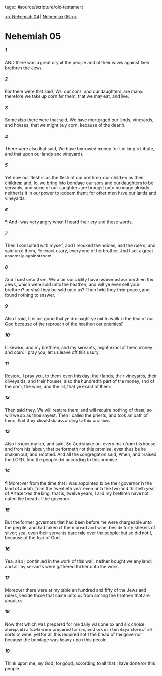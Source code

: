 tags:: #source/scripture/old-testament

[<< Nehemiah 04](old-testament/16_Nehemiah/Nehemiah_04.md) | [Nehemiah 06 >>](old-testament/16_Nehemiah/Nehemiah_06.md)

# Nehemiah 05

##### 1

AND there was a great cry of the people and of their wives against their brethren the Jews.

##### 2

For there were that said, We, our sons, and our daughters, are many: therefore we take up corn for them, that we may eat, and live.

##### 3

Some also there were that said, We have mortgaged our lands, vineyards, and houses, that we might buy corn, because of the dearth.

##### 4

There were also that said, We have borrowed money for the king's tribute, and that upon our lands and vineyards.

##### 5

Yet now our flesh is as the flesh of our brethren, our children as their children: and, lo, we bring into bondage our sons and our daughters to be servants, and some of our daughters are brought unto bondage already: neither is it in our power to redeem them; for other men have our lands and vineyards.

##### 6

¶ And I was very angry when I heard their cry and these words.

##### 7

Then I consulted with myself, and I rebuked the nobles, and the rulers, and said unto them, Ye exact usury, every one of his brother. And I set a great assembly against them.

##### 8

And I said unto them, We after our ability have redeemed our brethren the Jews, which were sold unto the heathen; and will ye even sell your brethren? or shall they be sold unto us? Then held they their peace, and found nothing to answer.

##### 9

Also I said, It is not good that ye do: ought ye not to walk in the fear of our God because of the reproach of the heathen our enemies?

##### 10

I likewise, and my brethren, and my servants, might exact of them money and corn: I pray you, let us leave off this usury.

##### 11

Restore, I pray you, to them, even this day, their lands, their vineyards, their oliveyards, and their houses, also the hundredth part of the money, and of the corn, the wine, and the oil, that ye exact of them.

##### 12

Then said they, We will restore them, and will require nothing of them; so will we do as thou sayest. Then I called the priests, and took an oath of them, that they should do according to this promise.

##### 13

Also I shook my lap, and said, So God shake out every man from his house, and from his labour, that performeth not this promise, even thus be he shaken out, and emptied. And all the congregation said, Amen, and praised the LORD. And the people did according to this promise.

##### 14

¶ Moreover from the time that I was appointed to be their governor in the land of Judah, from the twentieth year even unto the two and thirtieth year of Artaxerxes the king, that is, twelve years, I and my brethren have not eaten the bread of the governor.

##### 15

But the former governors that had been before me were chargeable unto the people, and had taken of them bread and wine, beside forty shekels of silver; yea, even their servants bare rule over the people: but so did not I, because of the fear of God.

##### 16

Yea, also I continued in the work of this wall, neither bought we any land: and all my servants were gathered thither unto the work.

##### 17

Moreover there were at my table an hundred and fifty of the Jews and rulers, beside those that came unto us from among the heathen that are about us.

##### 18

Now that which was prepared for me daily was one ox and six choice sheep; also fowls were prepared for me, and once in ten days store of all sorts of wine: yet for all this required not I the bread of the governor, because the bondage was heavy upon this people.

##### 19

Think upon me, my God, for good, according to all that I have done for this people.
